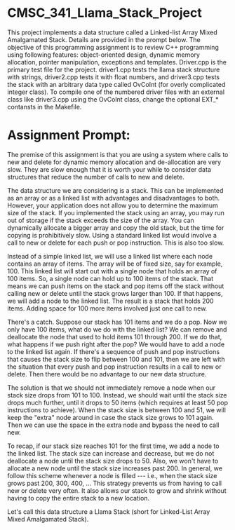 # CMSC_341_Llama_Stack_Project
This project implements a data structure called a Linked-list Array Mixed Amalgamated Stack. Details are provided in the prompt below. The objective of this programming assignment is to review C++ programming using following features: object-oriented design, dynamic memory allocation, pointer manipulation, exceptions and templates. Driver.cpp is the primary test file for the project. driver1.cpp tests the llama stack structure with strings, driver2.cpp tests it with float numbers, and driver3.cpp tests the stack with an arbitrary data type called OvCoInt (for overly complicated integer class). To compile one of the numbered driver files with an external class like driver3.cpp using the OvCoInt class, change the optional EXT_* contansts in the Makefile.

# Assignment Prompt:
The premise of this assignment is that you are using a system where calls to new and delete for dynamic memory allocation and de-allocation are very slow. They are slow enough that it is worth your while to consider data structures that reduce the number of calls to new and delete.

The data structure we are considering is a stack. This can be implemented as an array or as a linked list with advantages and disadvantages to both. However, your application does not allow you to determine the maximum size of the stack. If you implemented the stack using an array, you may run out of storage if the stack exceeds the size of the array. You can dynamically allocate a bigger array and copy the old stack, but the time for copying is prohibitively slow. Using a standard linked list would involve a call to new or delete for each push or pop instruction. This is also too slow.

Instead of a simple linked list, we will use a linked list where each node contains an array of items. The array will be of fixed size, say for example, 100. This linked list will start out with a single node that holds an array of 100 items. So, a single node can hold up to 100 items of the stack. That means we can push items on the stack and pop items off the stack without calling new or delete until the stack grows larger than 100. If that happens, we will add a node to the linked list. The result is a stack that holds 200 items. Adding space for 100 more items involved just one call to new.

There's a catch. Suppose our stack has 101 items and we do a pop. Now we only have 100 items, what do we do with the linked list? We can remove and deallocate the node that used to hold items 101 through 200. If we do that, what happens if we push right after the pop? We would have to add a node to the linked list again. If there's a sequence of push and pop instructions that causes the stack size to flip between 100 and 101, then we are left with the situation that every push and pop instruction results in a call to new or delete. Then there would be no advantage to our new data structure.

The solution is that we should not immediately remove a node when our stack size drops from 101 to 100. Instead, we should wait until the stack size drops much further, until it drops to 50 items (which requires at least 50 pop instructions to achieve). When the stack size is between 100 and 51, we will keep the "extra" node around in case the stack size grows to 101 again. Then we can use the space in the extra node and bypass the need to call new.

To recap, if our stack size reaches 101 for the first time, we add a node to the linked list. The stack size can increase and decrease, but we do not deallocate a node until the stack size drops to 50. Also, we won't have to allocate a new node until the stack size increases past 200. In general, we follow this scheme whenever a node is filled --- i.e., when the stack size grows past 200, 300, 400, ... This strategy prevents us from having to call new or delete very often. It also allows our stack to grow and shrink without having to copy the entire stack to a new location.

Let's call this data structure a Llama Stack (short for Linked-List Array Mixed Amalgamated Stack).

